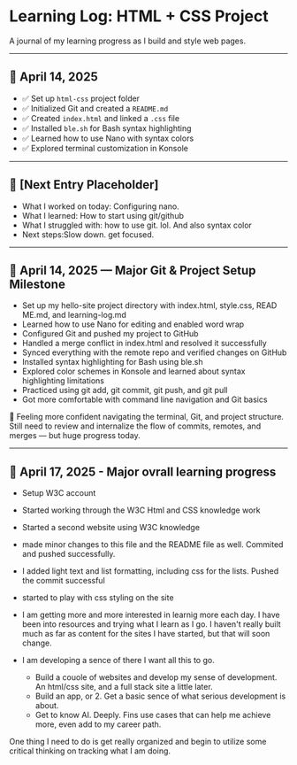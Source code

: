 # Learning Log: HTML + CSS Project

A journal of my learning progress as I build and style web pages.

---

## 📅 April 14, 2025

- ✅ Set up `html-css` project folder
- ✅ Initialized Git and created a `README.md`
- ✅ Created `index.html` and linked a `.css` file
- ✅ Installed `ble.sh` for Bash syntax highlighting
- ✅ Learned how to use Nano with syntax colors
- ✅ Explored terminal customization in Konsole

---

## 📅 [Next Entry Placeholder]

- What I worked on today: Configuring nano.
- What I learned: How to start using git/github
- What I struggled with: how to use git. lol. And also syntax color 
- Next steps:Slow down. get focused.

---

## 📅 April 14, 2025 — Major Git & Project Setup Milestone

- Set up my hello-site project directory with index.html, style.css, READ  ME.md, and learning-log.md
- Learned how to use Nano for editing and enabled word wrap
- Configured Git and pushed my project to GitHub
- Handled a merge conflict in index.html and resolved it successfully
- Synced everything with the remote repo and verified changes on GitHub
- Installed syntax highlighting for Bash using ble.sh
- Explored color schemes in Konsole and learned about syntax highlighting  limitations
- Practiced using git add, git commit, git push, and git pull
- Got more comfortable with command line navigation and Git basics

🧠 Feeling more confident navigating the terminal, Git, and project structure. Still need to review and internalize the flow of commits, remotes, and merges — but huge progress today.

---

## 📅 April 17, 2025 - Major ovrall learning progress

- Setup W3C account
- Started working through the W3C Html and CSS knowledge work
- Started a second website using W3C knowledge
- made minor changes to this file and the README file as well. Commited and 
pushed successfully.
- I added light text and list formatting, including css for the lists. Pushed 
the commit successful
- started to play with css styling on the site

- I am getting more and more interested in learnig more each day. I have been 
into resources and trying what I learn as I go. I haven't really built much as 
far as content for the sites I have started, but that will soon change.
- I am developing a sence of there I want all this to go. 
    * Build a couole of websites and develop my sense of development. An 
html/css site, and a full stack site a little later.
    * Build an app, or 2. Get a basic sence of what serious development is 
about.
    * Get to know AI. Deeply. Fins use cases that can help me achieve more, 
even add to my career path.

One thing I need to do is get really organized and begin to utilize some 
critical thinking on tracking what I am doing.
